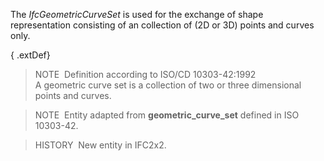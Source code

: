 ﻿The _IfcGeometricCurveSet_ is used for the exchange of shape representation consisting of an collection of (2D or 3D) points and curves only.

{ .extDef}
> NOTE&nbsp; Definition according to ISO/CD 10303-42:1992  
> A geometric curve set is a collection of two or three dimensional points and curves.

> NOTE&nbsp; Entity adapted from **geometric_curve_set** defined in ISO 10303-42.

> HISTORY&nbsp; New entity in IFC2x2.